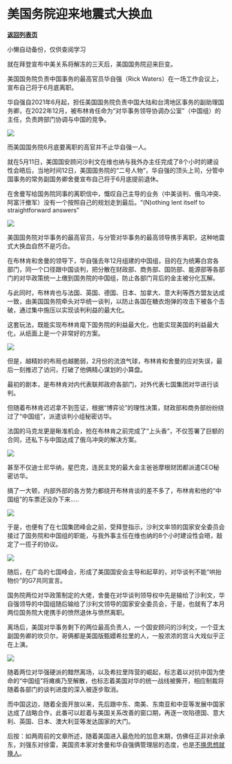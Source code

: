 # 美国务院迎来地震式大换血

[**返回列表页**](/gzh/政事堂2019)

小懒自动备份，仅供查阅学习

就在拜登宣布中美关系将解冻的三天后，美国国务院迎来巨变。  

美国国务院负责中国事务的最高官员华自强（Rick Waters）在一场工作会议上，宣布自己将于6月底离职。

华自强自2021年6月起，担任美国国务院负责中国大陆和台湾地区事务的副助理国务卿，在2022年12月，被布林肯任命为“对华事务领导协调办公室”（中国组）的主任，负责跨部门协调与中国的竞争。

![](https://mmbiz.qpic.cn/mmbiz_jpg/rxhS23yu8cNBEAEKNXfTSoc7eKYUwF0TTRFIIjsg6NNSUjFNFGY0CTMlBggVKc9uic2JCm5RQhaianIXj3tGXib2w/640?wx_fmt=jpeg)

而美国国务院6月底要离职的高官并不止华自强一人。  

就在5月11日，美国国安顾问沙利文在维也纳与我外办主任完成了8个小时的建设性会晤后，当地时间12日，美国国务院的“二号人物”，华自强的顶头上司，分管中国事务的常务副国务卿舍曼宣布自己将于6月底提前退休。

在舍曼写给国务院同事的离职信中，慨叹自己主导的业务（中美谈判、俄乌冲突、阿富汗撤军）没有一个按照自己的规划走到最后。“(N)othing lent
itself to straightforward answers”

![](https://mmbiz.qpic.cn/mmbiz_jpg/rxhS23yu8cNBEAEKNXfTSoc7eKYUwF0Tuo2mLH9oFz2dF4Vueaib47hNWCl7CTr8ZABIPROdn6ZJLHgRLJ1E4mg/640?wx_fmt=jpeg)

美国国务院对华事务的最高官员，与分管对华事务的最高领导携手离职，这种地震式大换血自然不是巧合。

在布林肯和舍曼的领导下，华自强去年12月组建的中国组，目的在为统筹白宫各部门，同一个口径跟中国谈判，把分散在财政部、商务部、国防部、能源部等各部门的对华政策统一上缴到国务院的中国组，防止各部门背后的金主被分化瓦解。

与此同时，布林肯也与法国、英国、德国、日本、加拿大、意大利等西方盟友达成一致，由美国国务院牵头对华统一谈判，以防止各国在糖衣炮弹的攻击下被各个击破，通过集中施压以实现谈判利益的最大化。  

这套玩法，既能实现布林肯麾下国务院的利益最大化，也能实现美国的利益最大化，从纸面上是一个非常好的方案。

![](https://mmbiz.qpic.cn/mmbiz_jpg/rxhS23yu8cNBEAEKNXfTSoc7eKYUwF0TAsgapWa5fq5sEpibZY2cRyqNicAkUM9PVbRAHP4LuLh8xPshVU3OUT0g/640?wx_fmt=jpeg)

但是，越精妙的布局也越脆弱，2月份的流浪气球，布林肯和舍曼的应对失误，最后一刻推迟了访问，打破了他俩精心谋划的小算盘。  

最初的剧本，是布林肯对内代表联邦政府各部门，对外代表七国集团对华进行谈判。

但随着布林肯迟迟拿不到签证，根据“博弈论”的理性决策，财政部和商务部纷纷绕过了“中国组”，派遣谈判小组秘密访华。

法国的马克龙更是瞅准机会，抢在布林肯之前完成了“上头香”，不仅签署了巨额的合同，还私下与中国达成了俄乌冲突的解决方案。

![](https://mmbiz.qpic.cn/mmbiz_jpg/rxhS23yu8cNBEAEKNXfTSoc7eKYUwF0Tr2bhxJCeNvWZrvRNKevibpAKxbndLnX6BiaSBal3IO8FnfUPH7lKd1dA/640?wx_fmt=jpeg)

甚至不仅迪士尼华纳，星巴克，连民主党的最大金主爸爸摩根财团都派遣CEO秘密访华。

搞了一大顿，内部外部的各方势力都绕开布林肯谈的差不多了，布林肯和他的“中国组”的车票还没办下来.....  

![](https://mmbiz.qpic.cn/mmbiz_jpg/rxhS23yu8cNBEAEKNXfTSoc7eKYUwF0Tfic5YMNkbEeBebqnibUpgEnQibA1pN0HN1KCGAZteMNAiabV1wfQZGpo0g/640?wx_fmt=jpeg)

于是，也便有了在七国集团峰会之前，受拜登指示，沙利文率领的国家安全委员会接过了国务院和中国组的职能，与我外事主任在维也纳的8个小时建设性会晤，敲定了一揽子的协议。

![](https://mmbiz.qpic.cn/mmbiz_jpg/rxhS23yu8cNLA8KDe6QaGVk4sf9CCJO8kInlYkRBmkdia5dT1SA2gEEh3uLtGku1rkfKyZlicazvTueEfRTVfA1Q/640?wx_fmt=jpeg)

随后，在广岛的七国峰会，形成了美国国安会主导和起草的，对华谈判不能“哄抬物价”的G7共同宣言。

国务院两位对华政策制定的大佬，舍曼在对华谈判领导权中先是输给了沙利文，华自强领导的中国组随后输给了沙利文领导的国家安全委员会，于是，也就有了本月两位国务院大佬携手的愤然退休与愤然离职。

离场后，美国对华事务剩下的两位最高负责人，一个国安顾问的沙利文，一个亚太副国务卿的坎贝尔，哥俩都是美国版甄嬛希拉里的人，一股浓浓的宫斗大戏似乎正在上演。  

![](https://mmbiz.qpic.cn/mmbiz_jpg/rxhS23yu8cNBEAEKNXfTSoc7eKYUwF0TVbZfNicL1P2Rav0q83NdB11fiasop9mqiaLbgDpSxsl2XWn4zEdS4lGjg/640?wx_fmt=jpeg)

随着两位对华强硬派的黯然离场，以及希拉里阵营的崛起，标志着以对抗中国为使命的“中国组”将瘫痪乃至解散，也标志着美国对华的统一战线被撕开，相应制裁将随着各部门的谈判进度的深入被逐步取消。

而中国这边，随着全面开放以来，先后跟中东、南美、东南亚和中亚等发展中国家达成了战略合作，此番可以趁着与美国关系改善的窗口期，再逐一攻陷德国、意大利、英国、日本、澳大利亚等发达国家的大门。

后按：如两周前的文章所述，随着美国进入最危险的加息末期，仿佛任正非对余承东，刘强东对徐雷，美国资本家对舍曼和华自强俩管理层的态度，也是[不换思想就换人](http://mp.weixin.qq.com/s?__biz=MzAwMzU1ODAwOQ==&mid=2650396578&idx=1&sn=9e396749d6c3ea98de0cff50757614a5&chksm=833428b4b443a1a2576e8b974c7e79b597faa7edd03a113a68697d04333809599748c2b2c5d5&scene=21#wechat_redirect)。

